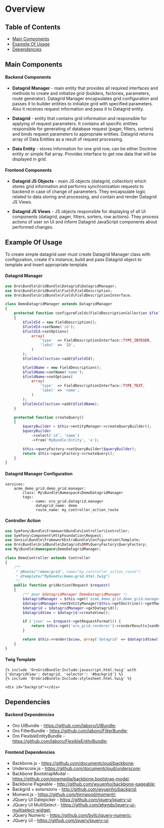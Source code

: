 Overview
========

Table of Contents
-----------------
 - [Main Components](#main-components)
 - [Example Of Usage](#example-of-usage)
 - [Dependencies](#dependencies)

Main Components
---------------

#### Backend Components

* **Datagrid Manager** - main entity that provides all required interfaces and methods to create and initialize grid (builders, factories, parameters, route generator). Datagrid Manager encapsulates grid configuration and passes it to builder entities to initialize grid with specified parameters. Also it receives request information and pass it to Datagrid entity.

* **Datagrid** - entity that contains grid information and responsible for applying of request parameters. It contains all specific entities responsible for generating of database request (pager, filters, sorters) and binds request parameters to appropriate entities. Datagrid returns array of Data Entities as a result of request processing.

* **Data Entity** - stores information for one grid row, can be either Doctrine entity or simple flat array. Provides interface to get row data that will be displayed in grid.

#### Frontend Components

* **Datagrid JS Objects** - main JS objects (datagrid, collection) which stores grid information and performs synchronization requests to backend in case of change of parameters. They encapsulate logic related to data storing and processing, and contain and render Datagrid JS Views.

* **Datagrid JS Views** - JS objects responsible for displaying of all UI components (datagrid, pager, filters, sorters, row actions). They process actions of user on UI and inform Datagrid JavaScript components about performed changes.


Example Of Usage
----------------

To create simple datagrid user must create Datagrid Manager class with configuration, create it's instance, build and pass Datagrid object to template and insert appropriate template.

#### Datagrid Manager

``` php
use Oro\Bundle\GridBundle\Datagrid\DatagridManager;
use Oro\Bundle\GridBundle\Field\FieldDescription;
use Oro\Bundle\GridBundle\Field\FieldDescriptionInterface;

class DemoDatagridManager extends DatagridManager
{
    protected function configureFields(FieldDescriptionCollection $fieldsCollection)
    {
        $fieldId = new FieldDescription();
        $fieldId->setName('id');
        $fieldId->setOptions(
            array(
                'type'  => FieldDescriptionInterface::TYPE_INTEGER,
                'label' => 'ID',
            )
        );
        $fieldsCollection->add($fieldId);

        $fieldName = new FieldDescription();
        $fieldName->setName('name');
        $fieldName->setOptions(
            array(
                'type'  => FieldDescriptionInterface::TYPE_TEXT,
                'label' => 'name',
            )
        );
        $fieldsCollection->add($fieldName);
    }

    protected function createQuery()
    {
        $queryBuilder = $this->entityManager->createQueryBuilder();
        $queryBuilder
            ->select('id', 'name')
            ->from('MyBundle:Entity', 'e');

        $this->queryFactory->setQueryBuilder($queryBuilder);
        return $this->queryFactory->createQuery();
    }
}
```

#### Datagrid Manager Configuration

```
services:
    acme_demo_grid.demo_grid.manager:
        class: My\Bundle\Namespace\DemoDatagridManager
        tags:
            - name: oro_grid.datagrid.manager
              datagrid_name: demo
              route_name: my_controller_action_route
```

#### Controller Action

``` php
use Symfony\Bundle\FrameworkBundle\Controller\Controller;
use Symfony\Component\HttpFoundation\Request;
use Sensio\Bundle\FrameworkExtraBundle\Configuration\Template;
use Oro\Bundle\GridBundle\Datagrid\ORM\QueryFactory\QueryFactory;
use My\Bundle\Namespace\DemoDatagridManager;

class DemoController extends Controller
{
    /**
     * @Route("/demo/grid", name="my_controller_action_route")
     * @Template("MyBundle:Demo:grid.html.twig")
     */
    public function gridAction(Request $request)
    {
        /** @var $datagridManager DemoDatagridManager */
        $datagridManager = $this->get('acme_demo_grid.demo_grid.manager');
        $datagridManager->setEntityManager($this->getDoctrine()->getManager());
        $datagrid = $datagridManager->getDatagrid();
        $datagridView = $datagrid->createView();

        if ('json' == $request->getRequestFormat()) {
            return $this->get('oro_grid.renderer')->renderResultsJsonResponse($datagridView);
        }

        return $this->render($view, array('datagrid' => $datagridView));
    }
}
```

#### Twig Template

```
{% include 'OroGridBundle:Include:javascript.html.twig' with {'datagridView': datagrid, 'selector': '#backgrid'} %}
{% include 'OroGridBundle:Include:stylesheet.html.twig' %}

<div id="backgrid"></div>
```


Dependencies
------------

#### Backend Dependencies

* Oro UIBundle - https://github.com/laboro/UIBundle;
* Oro FilterBundle - https://github.com/laboro/FilterBundle;
* Oro FlexibleEntityBundle - https://github.com/laboro/FlexibleEntityBundle;

#### Frontend Dependencies

* Backbone.js - https://github.com/documentcloud/backbone;
* Underscore.js - https://github.com/documentcloud/underscore;
* Backbone BootstrapModal - https://github.com/powmedia/backbone.bootstrap-modal;
* Backbone Pageable - http://github.com/wyuenho/backbone-pageable;
* Backgrid + extensions - http://github.com/wyuenho/backgrid;
* Moment.js - https://github.com/timrwood/moment/;
* JQuery UI Datepicker - https://github.com/jquery/jquery-ui;
* JQuery UI MultiSelect - https://github.com/ehynds/jquery-ui-multiselect-widget;
* JQuery Numeric - https://github.com/byllc/jquery-numeric;
* JQuery UI - https://github.com/jquery/jquery-ui;
